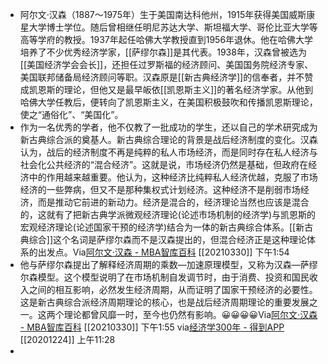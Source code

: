 - 阿尔文·汉森（1887～1975年）生于美国南达科他州，1915年获得美国威斯康星大学博士学位。随后曾相继任明尼苏达大学、斯坦福大学、哥伦比亚大学等高等学府的教授。1937年起任哈佛大学教授直到1956年退休。他在哈佛大学培养了不少优秀经济学家，[[萨缪尔森]]是其代表。1938年，汉森曾被选为[[美国经济学会会长]]，还担任过罗斯福的经济顾问、美国国务院经济专家、美国联邦储备局经济顾问等职。汉森原是[[新古典经济学]]的信奉者，并不赞成凯恩斯的理论，但他又是最早皈依[[凯恩斯主义]]的著名经济学家。从他到哈佛大学任教后，便转向了凯恩斯主义，在美国积极鼓吹和传播凯恩斯理论，使之“通俗化”、“美国化”。
- 作为一名优秀的学者，他不仅教了一批成功的学生，还以自己的学术研究成为新古典综合派的奠基人。新古典综合理论的背景是战后经济制度的变化。汉森认为，战后的经济制度不再是纯粹的私人市场经济，而是同时存在私人经济与社会化公共经济的“混合经济”。这就是说，市场经济仍然是基础，但政府在经济中的作用越来越重要。他认为，这种经济比纯粹私人经济优越，克服了市场经济的一些弊病，但又不是那种集权式计划经济。这种经济不是削弱市场经济，而是推动它前进的新动力。经济是混合的，经济理论当然也应该是混合的，这就有了把新古典学派微观经济理论(论述市场机制的经济学)与凯恩斯的宏观经济理论(论述国家干预的经济学)结合为一体的新古典综合体系。[[新古典综合]]这个名词是萨缪尔森而不是汉森提出的，但混合经济正是这种理论体系的出发点。Via[阿尔文·汉森 - MBA智库百科](https://wiki.mbalib.com/wiki/%E9%98%BF%E5%B0%94%E6%96%87%C2%B7%E6%B1%89%E6%A3%AE) [[20210330]] 下午1:54
- 他与萨缪尔森提出了解释经济周期的乘数—加速原理模型，又称为汉森—萨缪尔森模型。这个模型说明了在市场机制自发调节时，由于消费、投资和国民收入之间的相互影响，必然发生经济周期，从而证明了国家干预经济的必要性。这是新古典综合派经济周期理论的核心，也是战后经济周期理论的重要发展之一。这两个理论都曾风靡一时，至今也仍然有影响。😀😀😀😀Via[阿尔文·汉森 - MBA智库百科](https://wiki.mbalib.com/wiki/%E9%98%BF%E5%B0%94%E6%96%87%C2%B7%E6%B1%89%E6%A3%AE) [[20210330]] 下午1:55
via[经济学300年 - 得到APP](https://www.dedao.cn/reader?id=PZykJDGjQ7AOLNa642rbP8dkEgemKDwdRAWXoVRjpBxl95MJzqvYGynZ18MEl5Bo)
[[20201224]] 上午11:28
- 
